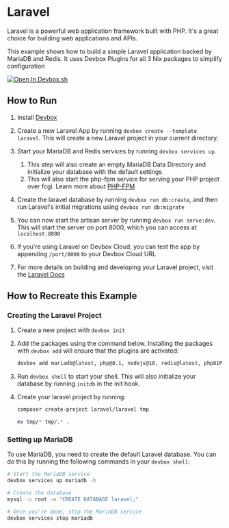 # Laravel

Laravel is a powerful web application framework built with PHP. It's a great choice for building web applications and APIs.

This example shows how to build a simple Laravel application backed by MariaDB and Redis. It uses Devbox Plugins for all 3 Nix packages to simplify configuration

[![Open In Devbox.sh](https://jetify.com/img/devbox/open-in-devbox.svg)](https://devbox.sh/github.com/jetify-com/devbox/?folder=examples/stacks/laravel)

## How to Run

1. Install [Devbox](https://www.jetify.com/devbox/docs/installing_devbox/)

1. Create a new Laravel App by running `devbox create --template laravel`. This will create a new Laravel project in your current directory.

1. Start your MariaDB and Redis services by running `devbox services up`.
   1. This step will also create an empty MariaDB Data Directory and initialize your database with the default settings
   2. This will also start the php-fpm service for serving your PHP project over fcgi. Learn more about [PHP-FPM](https://www.php.net/manual/en/install.fpm.php)

1. Create the laravel database by running `devbox run db:create`, and then run Laravel's initial migrations using `devbox run db:migrate`

1. You can now start the artisan server by running `devbox run serve:dev`. This will start the server on port 8000, which you can access at `localhost:8000`

1. If you're using Laravel on Devbox Cloud, you can test the app by appending `/port/8000` to your Devbox Cloud URL

1. For more details on building and developing your Laravel project, visit the [Laravel Docs](https://laravel.com/docs/10.x)


## How to Recreate this Example

### Creating the Laravel Project

1. Create a new project with `devbox init`

2. Add the packages using the command below. Installing the packages with `devbox add` will ensure that the plugins are activated:

    ```bash
    devbox add mariadb@latest, php@8.1, nodejs@18, redis@latest, php81Packages.composer@latest
    ```

3. Run `devbox shell` to start your shell. This will also initialize your database by running `initdb` in the init hook.

4. Create your laravel project by running:

    ```bash
    composer create-project laravel/laravel tmp

    mv tmp/* tmp/.* .
    ```

### Setting up MariaDB

To use MariaDB, you need to create the default Laravel database. You can do this by running the following commands in your `devbox shell`:

```bash
# Start the MariaDB service
devbox services up mariadb -b

# Create the database
mysql -u root -e "CREATE DATABASE laravel;"

# Once you're done, stop the MariaDB service
devbox services stop mariadb
```
